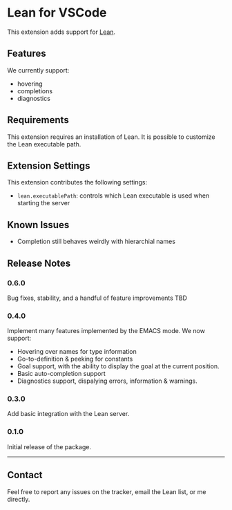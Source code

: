 # Lean for VSCode

This extension adds support for [Lean](https://github.com/leanprover/lean).

## Features

We currently support:

* hovering
* completions
* diagnostics

<!--\!\[feature X\]\(images/feature-x.png\)-->

## Requirements

This extension requires an installation of Lean. It is possible
to customize the Lean executable path.

## Extension Settings

This extension contributes the following settings:

* `lean.executablePath`: controls which Lean executable is used when starting the server

## Known Issues

* Completion still behaves weirdly with hierarchial names

## Release Notes

### 0.6.0

Bug fixes, stability, and a handful of feature improvements
TBD

### 0.4.0

Implement many features implemented by the EMACS mode. We now support:

- Hovering over names for type information
- Go-to-definition & peeking for constants
- Goal support, with the ability to display the
  goal at the current position.
- Basic auto-completion support
- Diagnostics support, dispalying errors, information
  & warnings.

### 0.3.0

Add basic integration with the Lean server.

### 0.1.0

Initial release of the package.

-----------------------------------------------------------------------------------------------------------

## Contact

Feel free to report any issues on the tracker, email the Lean list, or me directly.

